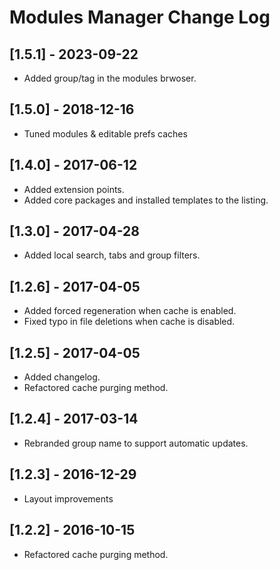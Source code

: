 
# Modules Manager Change Log

## [1.5.1] - 2023-09-22

- Added group/tag in the modules brwoser.

## [1.5.0] - 2018-12-16

- Tuned modules & editable prefs caches

## [1.4.0] - 2017-06-12

- Added extension points.
- Added core packages and installed templates to the listing.

## [1.3.0] - 2017-04-28

- Added local search, tabs and group filters.

## [1.2.6] - 2017-04-05

- Added forced regeneration when cache is enabled.
- Fixed typo in file deletions when cache is disabled.

## [1.2.5] - 2017-04-05

- Added changelog.
- Refactored cache purging method.

## [1.2.4] - 2017-03-14

- Rebranded group name to support automatic updates.

## [1.2.3] - 2016-12-29

- Layout improvements

## [1.2.2] - 2016-10-15

- Refactored cache purging method.
